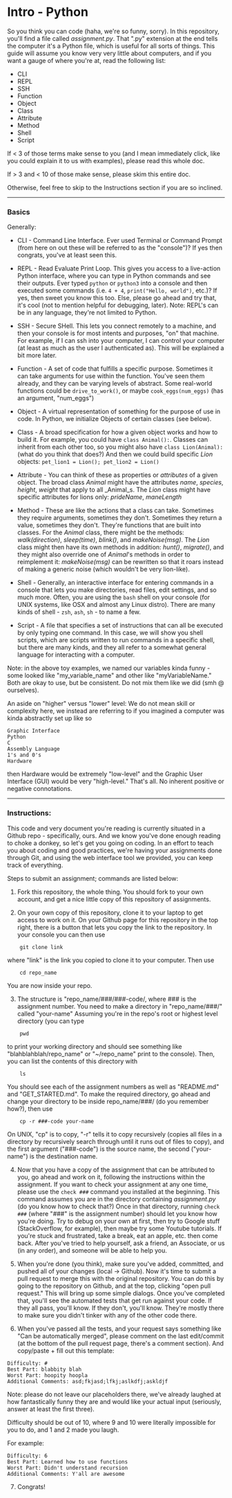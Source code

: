 # Intro - Python
So you think you can code (haha, we're so funny, sorry). In this repository, you'll find a file called _assignment.py_. That ".py" extension at the end tells the computer it's a Python file, which is useful for all sorts of things. This guide will assume you know very very little about computers, and if you want a gauge of where you're at, read the following list:

- CLI
- REPL
- SSH
- Function
- Object
- Class
- Attribute
- Method
- Shell
- Script

If < 3 of those terms make sense to you (and I mean immediately click, like you could explain it to us with examples), please read this whole doc.

If > 3 and < 10 of those make sense, please skim this entire doc.

Otherwise, feel free to skip to the Instructions section if you are so inclined. 

-----

### Basics

Generally:
- CLI - Command Line Interface. Ever used Terminal or Command Prompt (from here on out these will be referred to as the "console")? If yes then congrats, you've at least seen this. 

- REPL - Read Evaluate Print Loop. This gives you access to a live-action Python interface, where you can type in Python commands and see their outputs. Ever typed ```python``` or ```python3``` into a console and then executed some commands (i.e. ```4 + 4```, ```print("Hello, world")```, etc.)? If yes, then sweet you know this too. Else, please go ahead and try that, it's cool (not to mention helpful for debugging, later). Note: REPL's can be in any language, they're not limited to Python. 

- SSH - Secure SHell. This lets you connect remotely to a machine, and then your console is for most intents and purposes, "on" that machine. For example, if I can ssh into your computer, I can control your computer (at least as much as the user I authenticated as). This will be explained a bit more later. 

- Function - A set of code that fulfills a specific purpose. Sometimes it can take arguments for use within the function. You've seen them already, and they can be varying levels of abstract. Some real-world functions could be ```drive_to_work()```, or maybe ```cook_eggs(num_eggs)``` (has an argument, "num_eggs")

- Object - A virtual representation of something for the purpose of use in code. In Python, we initialize Objects of certain classes (see below).

- Class - A broad specification for how a given object works and how to build it. For example, you could have ```class Animal():```. Classes can inherit from each other too, so you might also have ```class Lion(Animal):``` (what do you think that does?) And then we could build specific _Lion_ objects: ```pet_lion1 = Lion(); pet_lion2 = Lion()```

- Attribute - You can think of these as properties or _attributes_ of a given object. The broad class _Animal_ might have the attributes _name_, _species_, _height_, _weight_ that apply to all _Animal_s. The _Lion_ class might have specific attributes for lions only: _prideName_, _maneLength_

- Method - These are like the actions that a class can take. Sometimes they require arguments, sometimes they don't. Sometimes they return a value, sometimes they don't. They're functions that are built into classes. For the _Animal_ class, there might be the methods: _walk(direction)_, _sleep(time)_, _blink()_, and _makeNoise(msg)_. The _Lion_ class might then have its own methods in addition: _hunt()_, _migrate()_, and they might also override one of _Animal_'s methods in order to reimplement it: _makeNoise(msg)_ can be rewritten so that it roars instead of making a generic noise (which wouldn't be very lion-like).  

- Shell - Generally, an interactive interface for entering commands in a console that lets you make directories, read files, edit settings, and so much more. Often, you are using the ```bash``` shell on your console (for UNIX systems, like OSX and almost any Linux distro). There are many kinds of shell - ```zsh```, ```ash```, ```sh``` - to name a few. 

- Script - A file that specifies a set of instructions that can all be executed by only typing one command. In this case, we will show you shell scripts, which are scripts written to run commands in a specific shell, but there are many kinds, and they all refer to a somewhat general language for interacting with a computer. 

Note: in the above toy examples, we named our variables kinda funny - some looked like "my_variable_name" and other like "myVariableName." Both are okay to use, but be consistent. Do not mix them like we did (smh @ ourselves). 

An aside on "higher" versus "lower" level:
We do not mean skill or complexity here, we instead are referring to if you imagined a computer was kinda abstractly set up like so

```
Graphic Interface
Python
C
Assembly Language
1's and 0's
Hardware
```

then Hardware would be extremely "low-level" and the Graphic User Interface (GUI) would be very "high-level." That's all. No inherent positive or negative connotations. 

-----

### Instructions:
This code and very document you're reading is currently situated in a Github repo - specifically, ours. And we know you've done enough reading to choke a donkey, so let's get you going on coding. In an effort to teach you about coding and good practices, we're having your assignments done through Git, and using the web interface tool we provided, you can keep track of everything. 

Steps to submit an assignment; commands are listed below:

1. Fork this repository, the whole thing. You should fork to your own account, and get a nice little copy of this repository of assignments. 

2. On your own copy of this repository, clone it to your laptop to get access to work on it. On your Github page for this repository in the top right, there is a button that lets you copy the link to the repository. In your console you can then use 
```
    git clone link
```
where "link" is the link you copied to clone it to your computer. Then use 
```
    cd repo_name
``` 
You are now inside your repo. 

3. The structure is "repo_name/###/###-code/, where ### is the assignment number. You need to make a directory in "repo_name/###/" called "your-name" Assuming you're in the repo's root or highest level directory (you can type 
```
    pwd
``` 
to print your working directory and should see something like "blahblahblah/repo_name" or "~/repo_name" print to the console). Then, you can list the contents of this directory with
```
    ls
```
You should see each of the assignment numbers as well as "README.md" and "GET_STARTED.md". To make the required directory, go ahead and change your directory to be inside repo_name/###/ (do you remember how?), then use 
```
    cp -r ###-code your-name
```
On UNIX, "cp" is to copy, "-r" tells it to copy recursively (copies all files in a directory by recursively search through until it runs out of files to copy), and the first argument ("###-code") is the source name, the second ("your-name") is the destination name. 

4. Now that you have a copy of the assignment that can be attributed to you, go ahead and work on it, following the instructions within the assignment. If you want to check your assignment at any one time, please use the ```check ###``` command you installed at the beginning. This command assumes you are in the directory containing _assignment.py_ (do you know how to check that?) Once in that directory, running ```check ###``` (where "###" is the assignment number) should let you know how you're doing. Try to debug on your own at first, then try to Google stuff (StackOverflow, for example), then maybe try some Youtube tutorials. If you're stuck and frustrated, take a break, eat an apple, etc. then come back. After you've tried to help yourself, ask a friend, an Associate, or us (in any order), and someone will be able to help you. 

5. When you're done (you think), make sure you've added, committed, and pushed all of your changes (local -> Github). Now it's time to submit a pull request to merge this with the original repository. You can do this by going to the repository on Github, and at the top, clicking "open pull request." This will bring up some simple dialogs. Once you've completed that, you'll see the automated tests that get run against your code. If they all pass, you'll know. If they don't, you'll know. They're mostly there to make sure you didn't tinker with any of the other code there. 

6. When you've passed all the tests, and your request says something like "Can be automatically merged", please comment on the last edit/commit (at the bottom of the pull request page, there's a comment section). And copy/paste + fill out this template:

```
Difficulty: #
Best Part: blabbity blah
Worst Part: hoopity hoopla
Additional Comments: asd;fkjasd;lfkj;aslkdfj;askldjf
```

Note: please do not leave our placeholders there, we've already laughed at how fantastically funny they are and would like your actual input (seriously, answer at least the first three). 

Difficulty should be out of 10, where 9 and 10 were literally impossible for you to do, and 1 and 2 made you laugh. 

For example:

```
Difficulty: 6
Best Part: Learned how to use functions
Worst Part: Didn't understand recursion
Additional Comments: Y'all are awesome
```

7. Congrats!
